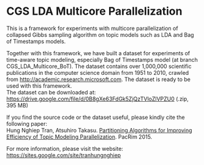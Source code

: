 # CGS LDA Multicore Parallelization
This is a framework for experiments with multicore parallelization of collapsed Gibbs sampling algorithm on topic models such as LDA and Bag of Timestamps models.

Together with this framework, we have built a dataset for experiments of time-aware topic modeling, especially Bag of Timestamps model (at branch CGS_LDA_Multicore_BoT). The dataset contains over 1,000,000 scientific publications in the computer science domain from 1951 to 2010, crawled from http://academic.research.microsoft.com. The dataset is ready to be used with this framework. 
<br/>The dataset can be downloaded at: https://drive.google.com/file/d/0B8gXe63FdGk5ZjQzTVloZlVPZU0 (.zip, 395 MB)

If you find the source code or the dataset useful, please kindly cite the following paper: 
<br/>Hung Nghiep Tran, Atsuhiro Takasu. <a href="https://scholar.google.com.vn/citations?view_op=view_citation&hl=en&citation_for_view=fYPeEWkAAAAJ:QIV2ME_5wuYC" target="_blank">Partitioning Algorithms for Improving Efficiency of Topic Modeling Parallelization</a>. PacRim 2015.

For more information, please visit the website: https://sites.google.com/site/tranhungnghiep
